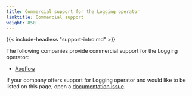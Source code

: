 ```yaml
---
title: Commercial support for the Logging operator
linktitle: Commercial support
weight: 850
---
```


{{< include-headless "support-intro.md" >}}

The following companies provide commercial support for the Logging operator:

- [Axoflow](https://axoflow.com/)

If your company offers support for Logging operator and would like to be listed on this page, open a [documentation issue](https://github.com/kube-logging/kube-logging.github.io/issues/new?title=Commercial%20support%20for%20Logging%20operator).
